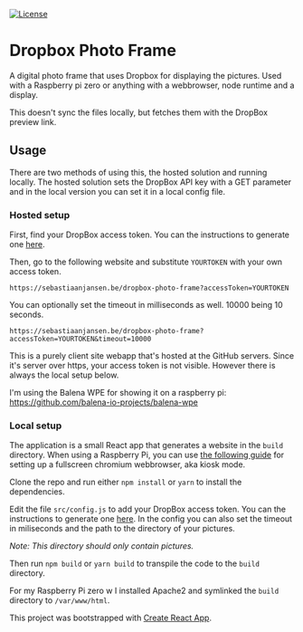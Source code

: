  [![License](https://img.shields.io/badge/License-Apache%202.0-blue.svg)](https://opensource.org/licenses/Apache-2.0)

# Dropbox Photo Frame
A digital photo frame that uses Dropbox for displaying the pictures. Used with a Raspberry pi zero or anything with a webbrowser, node runtime and a display.

This doesn't sync the files locally, but fetches them with the DropBox preview link.

## Usage

There are two methods of using this, the hosted solution and running locally. The hosted solution sets the DropBox API key with a GET parameter and in the local version you can set it in a local config file.

### Hosted setup

First, find your DropBox access token. You can the instructions to generate one [here](https://blogs.dropbox.com/developers/2014/05/generate-an-access-token-for-your-own-account/). 

Then, go to the following website and substitute `YOURTOKEN` with your own access token. 

```
https://sebastiaanjansen.be/dropbox-photo-frame?accessToken=YOURTOKEN
```

You can optionally set the timeout in milliseconds as well. 10000 being 10 seconds.

```
https://sebastiaanjansen.be/dropbox-photo-frame?accessToken=YOURTOKEN&timeout=10000
```


This is a purely client site webapp that's hosted at the GitHub servers. Since it's server over https, your access token is not visible. However there is always the local setup below.

I'm using the Balena WPE for showing it on a raspberry pi: https://github.com/balena-io-projects/balena-wpe

### Local setup

The application is a small React app that generates a website in the `build` directory. When using a Raspberry Pi, you can use [the following guide](https://die-antwort.eu/techblog/2017-12-setup-raspberry-pi-for-kiosk-mode/) for setting up a fullscreen chromium webbrowser, aka kiosk mode.

Clone the repo and run either `npm install` or `yarn` to install the dependencies. 

Edit the file `src/config.js` to add your DropBox access token. You can the instructions to generate one [here](https://blogs.dropbox.com/developers/2014/05/generate-an-access-token-for-your-own-account/). In the config you can also set the timeout in miliseconds and the path to the directory of your pictures.

_Note: This directory should only contain pictures._

Then run `npm build` or `yarn build` to transpile the code to the `build` directory.

For my Raspberry Pi zero w I installed Apache2 and symlinked the `build` directory to `/var/www/html`.


This project was bootstrapped with [Create React App](https://github.com/facebookincubator/create-react-app).

